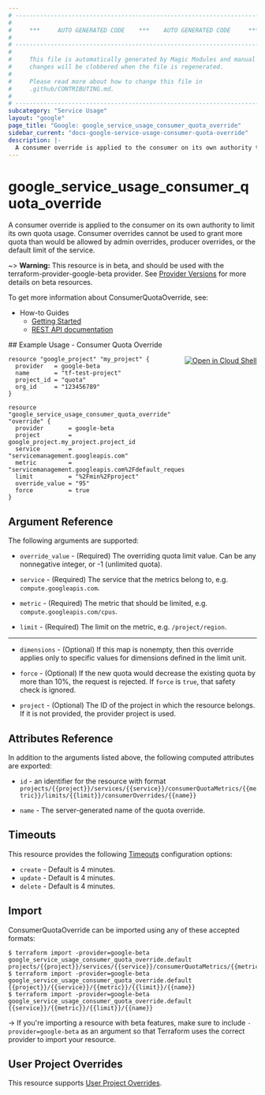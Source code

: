 ```yaml
---
# ----------------------------------------------------------------------------
#
#     ***     AUTO GENERATED CODE    ***    AUTO GENERATED CODE     ***
#
# ----------------------------------------------------------------------------
#
#     This file is automatically generated by Magic Modules and manual
#     changes will be clobbered when the file is regenerated.
#
#     Please read more about how to change this file in
#     .github/CONTRIBUTING.md.
#
# ----------------------------------------------------------------------------
subcategory: "Service Usage"
layout: "google"
page_title: "Google: google_service_usage_consumer_quota_override"
sidebar_current: "docs-google-service-usage-consumer-quota-override"
description: |-
  A consumer override is applied to the consumer on its own authority to limit its own quota usage.
---
```


# google\_service\_usage\_consumer\_quota\_override

A consumer override is applied to the consumer on its own authority to limit its own quota usage.
Consumer overrides cannot be used to grant more quota than would be allowed by admin overrides,
producer overrides, or the default limit of the service.

~> **Warning:** This resource is in beta, and should be used with the terraform-provider-google-beta provider.
See [Provider Versions](https://terraform.io/docs/providers/google/guides/provider_versions.html) for more details on beta resources.

To get more information about ConsumerQuotaOverride, see:

* How-to Guides
    * [Getting Started](https://cloud.google.com/service-usage/docs/getting-started)
    * [REST API documentation](https://cloud.google.com/service-usage/docs/reference/rest/v1beta1/services.consumerQuotaMetrics.limits.consumerOverrides)

<div class = "oics-button" style="float: right; margin: 0 0 -15px">
  <a href="https://console.cloud.google.com/cloudshell/open?cloudshell_git_repo=https%3A%2F%2Fgithub.com%2Fterraform-google-modules%2Fdocs-examples.git&cloudshell_working_dir=consumer_quota_override&cloudshell_image=gcr.io%2Fgraphite-cloud-shell-images%2Fterraform%3Alatest&open_in_editor=main.tf&cloudshell_print=.%2Fmotd&cloudshell_tutorial=.%2Ftutorial.md" target="_blank">
    <img alt="Open in Cloud Shell" src="//gstatic.com/cloudssh/images/open-btn.svg" style="max-height: 44px; margin: 32px auto; max-width: 100%;">
  </a>
</div>
## Example Usage - Consumer Quota Override


```hcl
resource "google_project" "my_project" {
  provider   = google-beta
  name       = "tf-test-project"
  project_id = "quota"
  org_id     = "123456789"
}

resource "google_service_usage_consumer_quota_override" "override" {
  provider       = google-beta
  project        = google_project.my_project.project_id
  service        = "servicemanagement.googleapis.com"
  metric         = "servicemanagement.googleapis.com%2Fdefault_requests"
  limit          = "%2Fmin%2Fproject"
  override_value = "95"
  force          = true
}
```

## Argument Reference

The following arguments are supported:


* `override_value` -
  (Required)
  The overriding quota limit value. Can be any nonnegative integer, or -1 (unlimited quota).

* `service` -
  (Required)
  The service that the metrics belong to, e.g. `compute.googleapis.com`.

* `metric` -
  (Required)
  The metric that should be limited, e.g. `compute.googleapis.com/cpus`.

* `limit` -
  (Required)
  The limit on the metric, e.g. `/project/region`.


- - -


* `dimensions` -
  (Optional)
  If this map is nonempty, then this override applies only to specific values for dimensions defined in the limit unit.

* `force` -
  (Optional)
  If the new quota would decrease the existing quota by more than 10%, the request is rejected.
  If `force` is `true`, that safety check is ignored.

* `project` - (Optional) The ID of the project in which the resource belongs.
    If it is not provided, the provider project is used.


## Attributes Reference

In addition to the arguments listed above, the following computed attributes are exported:

* `id` - an identifier for the resource with format `projects/{{project}}/services/{{service}}/consumerQuotaMetrics/{{metric}}/limits/{{limit}}/consumerOverrides/{{name}}`

* `name` -
  The server-generated name of the quota override.


## Timeouts

This resource provides the following
[Timeouts](/docs/configuration/resources.html#timeouts) configuration options:

- `create` - Default is 4 minutes.
- `update` - Default is 4 minutes.
- `delete` - Default is 4 minutes.

## Import

ConsumerQuotaOverride can be imported using any of these accepted formats:

```
$ terraform import -provider=google-beta google_service_usage_consumer_quota_override.default projects/{{project}}/services/{{service}}/consumerQuotaMetrics/{{metric}}/limits/{{limit}}/consumerOverrides/{{name}}
$ terraform import -provider=google-beta google_service_usage_consumer_quota_override.default {{project}}/{{service}}/{{metric}}/{{limit}}/{{name}}
$ terraform import -provider=google-beta google_service_usage_consumer_quota_override.default {{service}}/{{metric}}/{{limit}}/{{name}}
```

-> If you're importing a resource with beta features, make sure to include `-provider=google-beta`
as an argument so that Terraform uses the correct provider to import your resource.

## User Project Overrides

This resource supports [User Project Overrides](https://www.terraform.io/docs/providers/google/guides/provider_reference.html#user_project_override).
